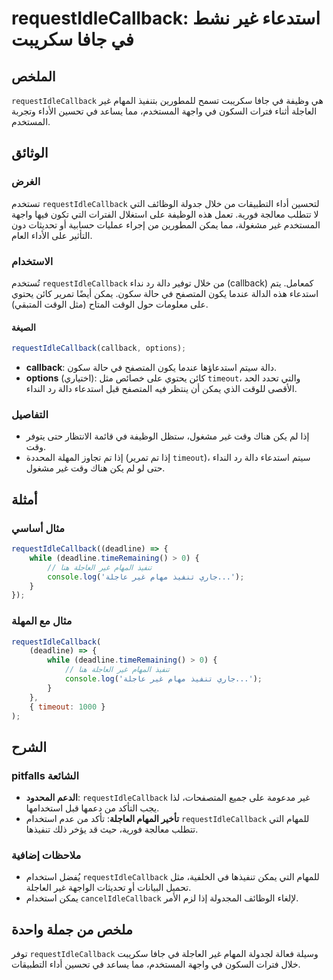 <!--
Meta Description: # requestIdleCallback: استدعاء غير نشط في جافا سكريبت ## الملخص `requestIdleCallback` هي وظيفة في جافا سكريبت تسمح للمطورين بتنفيذ المهام غير العاجلة ...
Meta Keywords: غير, requestidlecallback, العاجلة, المهام, على
-->

# requestIdleCallback: استدعاء غير نشط في جافا سكريبت

## الملخص
`requestIdleCallback` هي وظيفة في جافا سكريبت تسمح للمطورين بتنفيذ المهام غير العاجلة أثناء فترات السكون في واجهة المستخدم، مما يساعد في تحسين الأداء وتجربة المستخدم.

## الوثائق
### الغرض
تستخدم `requestIdleCallback` لتحسين أداء التطبيقات من خلال جدولة الوظائف التي لا تتطلب معالجة فورية. تعمل هذه الوظيفة على استغلال الفترات التي تكون فيها واجهة المستخدم غير مشغولة، مما يمكن المطورين من إجراء عمليات حسابية أو تحديثات دون التأثير على الأداء العام.

### الاستخدام
تُستخدم `requestIdleCallback` من خلال توفير دالة رد نداء (callback) كمعامل. يتم استدعاء هذه الدالة عندما يكون المتصفح في حالة سكون. يمكن أيضًا تمرير كائن يحتوي على معلومات حول الوقت المتاح (مثل الوقت المتبقي).

#### الصيغة
```javascript
requestIdleCallback(callback, options);
```

- **callback**: دالة سيتم استدعاؤها عندما يكون المتصفح في حالة سكون.
- **options** (اختياري): كائن يحتوي على خصائص مثل `timeout`، والتي تحدد الحد الأقصى للوقت الذي يمكن أن ينتظر فيه المتصفح قبل استدعاء دالة رد النداء.

### التفاصيل
- إذا لم يكن هناك وقت غير مشغول، ستظل الوظيفة في قائمة الانتظار حتى يتوفر وقت.
- إذا تم تجاوز المهلة المحددة (إذا تم تمرير `timeout`)، سيتم استدعاء دالة رد النداء حتى لو لم يكن هناك وقت غير مشغول.
  
## أمثلة
### مثال أساسي
```javascript
requestIdleCallback((deadline) => {
    while (deadline.timeRemaining() > 0) {
        // تنفيذ المهام غير العاجلة هنا
        console.log('جاري تنفيذ مهام غير عاجلة...');
    }
});
```

### مثال مع المهلة
```javascript
requestIdleCallback(
    (deadline) => {
        while (deadline.timeRemaining() > 0) {
            // تنفيذ المهام غير العاجلة هنا
            console.log('جاري تنفيذ مهام غير عاجلة...');
        }
    },
    { timeout: 1000 }
);
```

## الشرح
### pitfalls الشائعة
- **الدعم المحدود**: `requestIdleCallback` غير مدعومة على جميع المتصفحات، لذا يجب التأكد من دعمها قبل استخدامها.
- **تأخير المهام العاجلة**: تأكد من عدم استخدام `requestIdleCallback` للمهام التي تتطلب معالجة فورية، حيث قد يؤخر ذلك تنفيذها.

### ملاحظات إضافية
- يُفضل استخدام `requestIdleCallback` للمهام التي يمكن تنفيذها في الخلفية، مثل تحميل البيانات أو تحديثات الواجهة غير العاجلة.
- يمكن استخدام `cancelIdleCallback` لإلغاء الوظائف المجدولة إذا لزم الأمر.

## ملخص من جملة واحدة
توفر `requestIdleCallback` وسيلة فعالة لجدولة المهام غير العاجلة في جافا سكريبت خلال فترات السكون في واجهة المستخدم، مما يساعد في تحسين أداء التطبيقات.